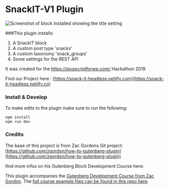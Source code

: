 # SnackIT-V1 Plugin

![Screenshot of block installed showing the title setting](http://anjadeubzer.de/images/snack-block.png)

###This plugin installs:

1. A SnackIT block
2. A custom post type 'snacks'
3. A custom taxonomy 'snack_groups'
4. Some settings for the REST API

It was created for the https://javascriptforwp.com/ Hackathon 2019

Find our Project here : [https://snack-it-headless.netlify.com](https://snack-it-headless.netlify.co)

### Install & Develop

To make edits to the plugin make sure to run the following:

```
npm install
npm run dev
```


### Credits

The base of this project is from Zac Gordons Git project: [https://github.com/zgordon/how-to-gutenberg-plugin](https://github.com/zgordon/how-to-gutenberg-plugin)

find more infos on his Gutenberg Block Development Course here: 

This plugin accompanies the [Gutenberg Development Course from Zac Gordon](https://javascriptforwp.com/product/gutenberg-block-development-course/).
The [full course example files can be found in this repo here](https://github.com/zgordon/gutenberg-course).
